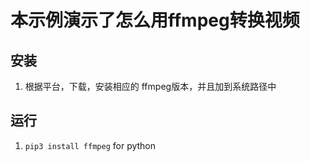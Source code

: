 # 本示例演示了怎么用ffmpeg转换视频

## 安装
1. 根据平台，下载，安装相应的 ffmpeg版本，并且加到系统路径中

## 运行
1. `pip3 install ffmpeg` for python
